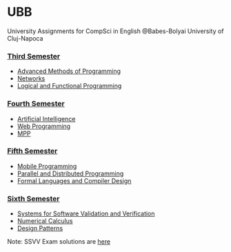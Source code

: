 # UBB
University Assignments for CompSci in English @Babes-Bolyai University of Cluj-Napoca

### [Third Semester](https://github.com/diananoveanu/UBB/tree/master/Sem3) 

- [Advanced Methods of Programming](https://github.com/diananoveanu/UBB/tree/master/Sem3/MAP)
- [Networks](https://github.com/diananoveanu/UBB/tree/master/Sem3/Computer%20Networks/Lab1)
- [Logical and Functional Programming](https://github.com/diananoveanu/UBB/tree/master/Sem3/PLF)

### [Fourth Semester](https://github.com/diananoveanu/UBB/tree/master/Sem4)

- [Artificial Intelligence](https://github.com/diananoveanu/UBB/tree/master/Sem4/AI)
- [Web Programming](https://github.com/diananoveanu/UBB/tree/master/Sem4/Web)
- [MPP](https://github.com/diananoveanu/UBB/tree/master/Sem4/MPP)

### [Fifth Semester](https://github.com/diananoveanu/UBB/tree/master/Sem5)

- [Mobile Programming](https://github.com/diananoveanu/UBB/tree/master/Sem5/Mobile)
- [Parallel and Distributed Programming](https://github.com/diananoveanu/UBB/tree/master/Sem5/PDP)
- [Formal Languages and Compiler Design](https://github.com/diananoveanu/UBB/tree/master/Sem5/FLCD)

### [Sixth Semester](https://github.com/diananoveanu/UBB/tree/master/Sem6)

- [Systems for Software Validation and Verification](https://github.com/diananoveanu/UBB/tree/master/Sem6/SSVV)
- [Numerical Calculus](https://github.com/diananoveanu/UBB/tree/master/Sem6/Calculus)
- [Design Patterns](https://github.com/diananoveanu/UBB/tree/master/Sem6/DP)


Note: SSVV Exam solutions are [here](https://github.com/diananoveanu/ssvv_exam)

